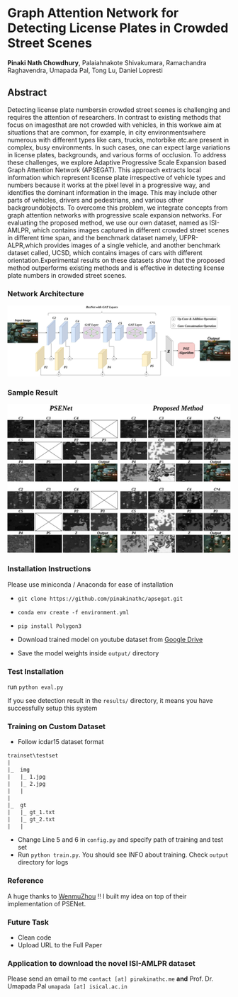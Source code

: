 # Graph Attention Network for Detecting License Plates in Crowded Street Scenes

**Pinaki Nath Chowdhury**, Palaiahnakote Shivakumara, Ramachandra Raghavendra, Umapada Pal, Tong Lu, Daniel Lopresti

## Abstract

Detecting license plate numbersin crowded street scenes is challenging and requires the attention of researchers. In contrast to existing methods that focus on imagesthat are not crowded with vehicles, in this workwe aim at situations that are common, for example, in city environmentswhere numerous with different types like cars, trucks, motorbike etc.are present in complex, busy environments. In such cases, one can expect large variations in license plates, backgrounds, and various forms of occlusion. To address these challenges, we explore Adaptive Progressive Scale Expansion based Graph Attention Network (APSEGAT). This approach extracts local information which represent license plate irrespective of vehicle types and numbers because it works at the pixel level in a progressive way, and identifies the dominant information in the image. This may include other parts of vehicles, drivers and pedestrians, and various other backgroundobjects. To overcome this problem, we integrate concepts from graph attention networks with progressive scale expansion networks. For evaluating the proposed method, we use our own dataset, named as ISI-AMLPR, which contains images captured in different crowded street scenes in different time span, and the benchmark dataset namely, UFPR-ALPR,which provides images of a single vehicle, and another benchmark dataset called, UCSD, which contains images of cars with different orientation.Experimental results on these datasets show that the proposed method outperforms existing methods and is effective in detecting license plate numbers in crowded street scenes.

### Network Architecture
![Network Architecture](images/network.jpg)

### Sample Result
![Sample Results](images/result.jpg)

### Installation Instructions
Please use miniconda / Anaconda for ease of installation

- ```git clone https://github.com/pinakinathc/apsegat.git```

- ```conda env create -f environment.yml```

- ```pip install Polygon3```

- Download trained model on youtube dataset from [Google Drive](https://drive.google.com/file/d/1xngclFs5ZO3vffklbho-ZlCzaHdBrw8F/view?usp=sharing)

- Save the model weights inside ```output/``` directory

### Test Installation
run ```python eval.py```

If you see detection result in the ```results/``` directory, it means you have successfully setup this system

### Training on Custom Dataset
- Follow icdar15 dataset format
```
trainset\testset
|
|_  img
|   |_ 1.jpg
|   |_ 2.jpg
|   |
|
|_  gt
|   |_ gt_1.txt
|   |_ gt_2.txt
|   |
```

- Change Line 5 and 6 in ```config.py``` and specify path of training and test set
- Run ```python train.py```. You should see INFO about training. Check ```output``` directory for logs

### Reference
A huge thanks to [WenmuZhou](https://github.com/WenmuZhou/PSENet.pytorch) !! I built my idea on top of their implementation of PSENet.

### Future Task
- Clean code
- Upload URL to the Full Paper

### Application to download the novel ISI-AMLPR dataset
Please send an email to me ```contact [at] pinakinathc.me``` **and** Prof. Dr. Umapada Pal ```umapada [at] isical.ac.in```
